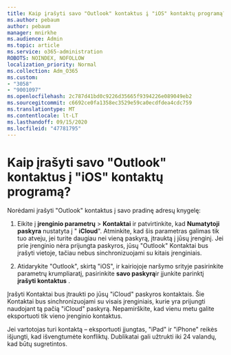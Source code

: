 ```yaml
---
title: Kaip įrašyti savo "Outlook" kontaktus į "iOS" kontaktų programą?
ms.author: pebaum
author: pebaum
manager: mnirkhe
ms.audience: Admin
ms.topic: article
ms.service: o365-administration
ROBOTS: NOINDEX, NOFOLLOW
localization_priority: Normal
ms.collection: Adm_O365
ms.custom:
- "3058"
- "9001097"
ms.openlocfilehash: 2c787d41bd0c9226d35665f9394226e089049eb2
ms.sourcegitcommit: c6692ce0fa1358ec3529e59ca0ecdfdea4cdc759
ms.translationtype: MT
ms.contentlocale: lt-LT
ms.lasthandoff: 09/15/2020
ms.locfileid: "47781795"
---
```

# <a name="how-do-i-save-my-outlook-contacts-to-my-ios-contacts-app"></a>Kaip įrašyti savo "Outlook" kontaktus į "iOS" kontaktų programą?

Norėdami įrašyti "Outlook" kontaktus į savo pradinę adresų knygelę:
 
1. Eikite į **įrenginio parametrų**  >  **Kontaktai** ir patvirtinkite, kad **Numatytoji paskyra** nustatyta į " **iCloud**". Atminkite, kad šis parametras galimas tik tuo atveju, jei turite daugiau nei vieną paskyrą, įtrauktą į jūsų įrenginį. Jei prie įrenginio nėra prijungta paskyros, jūsų "Outlook" Kontaktai bus įrašyti vietoje, tačiau nebus sinchronizuojami su kitais įrenginiais.
 
2. Atidarykite "Outlook", skirtą "iOS", ir kairiojoje naršymo srityje pasirinkite parametrų krumpliaratį, pasirinkite **savo paskyrą**ir įjunkite parinktį **įrašyti kontaktus** .
 
Įrašyti Kontaktai bus įtraukti po jūsų "iCloud" paskyros kontaktais. Šie Kontaktai bus sinchronizuojami su visais įrenginiais, kurie yra prijungti naudojant tą pačią "iCloud" paskyrą. Nepamirškite, kad vienu metu galite eksportuoti tik vieno įrenginio kontaktus.
 
Jei vartotojas turi kontaktą – eksportuoti įjungtas, "iPad" ir "iPhone" reikės išjungti, kad išvengtumėte konfliktų. Dublikatai gali užtrukti iki 24 valandų, kad būtų sugretintos.